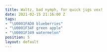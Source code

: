 ```yaml
---
title: Waltz, bad nymph, for quick jigs vex!
date: 2021-02-15 21:16:00 Z
tags:
- "\U0001FAD0 blueberries"
- "\U0001F34F green apple"
- "\U0001F349 watermelon"
position: 5
layout: default
---
```


